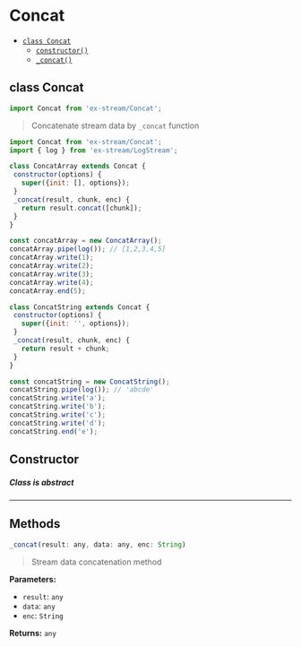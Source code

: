 # Concat

- [`class Concat`](#class-concat)
  - [`constructor()`](#concat-constructor-constructor)
  - [`_concat()`](#concat-method-_concat)

<a id="class-concat"></a><h2>class Concat</h2>
``` javascript
import Concat from 'ex-stream/Concat';
```
> Concatenate stream data by `_concat` function



``` javascript
import Concat from 'ex-stream/Concat';
import { log } from 'ex-stream/LogStream';

class ConcatArray extends Concat {
 constructor(options) {
   super({init: [], options});
 }
 _concat(result, chunk, enc) {
   return result.concat([chunk]);
 }
}

const concatArray = new ConcatArray();
concatArray.pipe(log()); // [1,2,3,4,5]
concatArray.write(1);
concatArray.write(2);
concatArray.write(3);
concatArray.write(4);
concatArray.end(5);

class ConcatString extends Concat {
 constructor(options) {
   super({init: '', options});
 }
 _concat(result, chunk, enc) {
   return result + chunk;
 }
}

const concatString = new ConcatString();
concatString.pipe(log()); // 'abcde'
concatString.write('a');
concatString.write('b');
concatString.write('c');
concatString.write('d');
concatString.end('e');
```



<h2>Constructor</h2>
<a id="concat-constructor-constructor"></a>



##### Class is abstract


---

<h2>Methods</h2>
<a id="concat-method-_concat"></a>

``` javascript
_concat(result: any, data: any, enc: String)
```

> Stream data concatenation method


**Parameters:**

- `result`: `any`
- `data`: `any`
- `enc`: `String`

**Returns:** `any`




